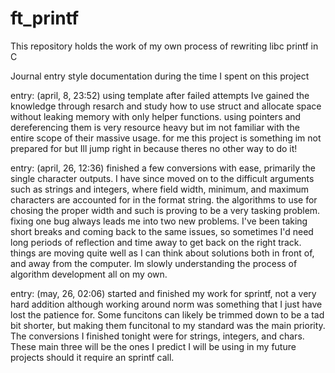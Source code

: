 # ft_printf
This repository holds the work of my own
process of rewriting libc printf in C









Journal entry style documentation during the time I spent on this project

entry: (april, 8, 23:52)
using template after failed attempts Ive gained the knowledge through
resarch and study how to use struct and allocate space without leaking
memory with only helper functions.
using pointers and dereferencing them is very resource heavy but im not
familiar with the entire scope of their massive usage.
for me this project is something im not prepared for but Ill jump right
in because theres no other way to do it!

entry: (april, 26, 12:36)
finished a few conversions with ease, primarily the single character
outputs. I have since moved on to the difficult arguments such as strings
and integers, where field width, minimum, and maximum characters are
accounted for in the format string. the algorithms to use for chosing the
proper width and such is proving to be a very tasking problem. fixing one
bug always leads me into two new problems. I've been taking short breaks
and coming back to the same issues, so sometimes I'd need long periods of
reflection and time away to get back on the right track. things are moving
quite well as I can think about solutions both in front of, and away from
the computer. Im slowly understanding the process of algorithm development
all on my own.

entry: (may, 26, 02:06)
started and finished my work for sprintf, not a very hard addition although
working around norm was something that I just have lost the patience for.
Some funcitons can likely be trimmed down to be a tad bit shorter, but
making them funcitonal to my standard was the main priority. The conversions
I finished tonight were for strings, integers, and chars. These main three
will be the ones I predict I will be using in my future projects should it
require an sprintf call.
